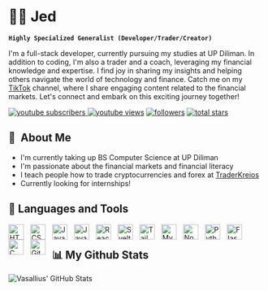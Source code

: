 <!--
**Vasallius/Vasallius** is a ✨ _special_ ✨ repository because its `README.md` (this file) appears on your GitHub profile.

Here are some ideas to get you started:

- 🔭 I’m currently working on ...
- 🌱 I’m currently learning ...
- 👯 I’m looking to collaborate on ...
- 🤔 I’m looking for help with ...
- 💬 Ask me about ...
- 📫 How to reach me: ...
- 😄 Pronouns: ...
- ⚡ Fun fact: ...
-->

# 🏄‍♂️ Jed

**`Highly Specialized Generalist (Developer/Trader/Creator)`**

I'm a full-stack developer, currently pursuing my studies at UP Diliman. In addition to coding, I'm also a trader and a coach, leveraging my financial knowledge and expertise. I find joy in sharing my insights and helping others navigate the world of technology and finance. Catch me on my [TikTok][tiktok] channel, where I share engaging content related to the financial markets. Let's connect and embark on this exciting journey together!

<p align="left">
   <a href="https://www.tiktok.com/@traderkreios">
      <img alt="youtube subscribers" title="Follow me on Tiktok" src="https://img.shields.io/static/v1?label=Followers&message=21k&color=%23E05D44&style=for-the-badge&labelColor=CE4630&logo=tiktok"/>
   <a href="https://www.tiktok.com/@traderkreios">
         <img alt="youtube views" title="Tiktok views" src="https://custom-icon-badges.demolab.com/badge/Views-2M-%23E1AD0E.svg?logo=eye&style=for-the-badge&labelColor=C79600&logoColor=white"/></a> 
      <a href="https://github.com/Vasallius?tab=followers">
         <img alt="followers" title="Follow me on Github" src="https://custom-icon-badges.demolab.com/github/followers/Vasallius?color=236ad3&labelColor=1155ba&style=for-the-badge&logo=person-add&label=Follow&logoColor=white"/></a>
      <a href="https://github.com/Vasallius?tab=repositories&sort=stargazers">
         <img alt="total stars" title="Total stars on GitHub" src="https://custom-icon-badges.demolab.com/github/stars/Vasallius?color=55960c&style=for-the-badge&labelColor=488207&logo=star"/></a>
</p>

## :space_invader: &nbsp;About Me

- I'm currently taking up BS Computer Science at UP Diliman
- I'm passionate about the financial markets and financial literacy
- I teach people how to trade cryptocurrencies and forex at [TraderKreios](https://www.tiktok.com/@traderkreios)
- Currently looking for internships!

           
## 🧰 Languages and Tools

<img align="left" alt="HTML" width="30px" style="padding-right:10px;" src="https://cdn.jsdelivr.net/gh/devicons/devicon/icons/html5/html5-plain.svg" />
<img align="left" alt="CSS" width="30px" style="padding-right:10px;" src="https://cdn.jsdelivr.net/gh/devicons/devicon/icons/css3/css3-plain.svg" />
<img align="left" alt="JavaScript" width="30px" style="padding-right:10px;" src="https://cdn.jsdelivr.net/gh/devicons/devicon/icons/javascript/javascript-plain.svg" />
<img align="left" alt="JavaScript" width="30px" style="padding-right:10px;" src="https://cdn.jsdelivr.net/gh/devicons/devicon/icons/typescript/typescript-original.svg" />
<img align="left" alt="React" width="30px" style="padding-right:10px;" src="https://cdn.jsdelivr.net/gh/devicons/devicon/icons/react/react-original.svg" />
<img align="left" alt="Svelte" width="30px" style="padding-right:10px;" src="https://cdn.jsdelivr.net/gh/devicons/devicon/icons/svelte/svelte-original.svg" />
<img align="left" alt="Tailwind" width="30px" style="padding-right:10px;" src="https://cdn.jsdelivr.net/gh/devicons/devicon/icons/tailwindcss/tailwindcss-original-wordmark.svg" />      
<img align="left" alt="MySQL" width="30px" style="padding-right:10px;" src="https://cdn.jsdelivr.net/gh/devicons/devicon/icons/mysql/mysql-original.svg" />      
<img align="left" alt="NodeJS" width="30px" style="padding-right:10px;" src="https://cdn.jsdelivr.net/gh/devicons/devicon/icons/nodejs/nodejs-original.svg" />
<img align="left" alt="Python" width="30px" style="padding-right:10px;" src="https://cdn.jsdelivr.net/gh/devicons/devicon/icons/python/python-plain.svg" />
<img align="left" alt="Flask" width="30px" style="padding-right:10px;"src="https://cdn.jsdelivr.net/gh/devicons/devicon/icons/flask/flask-original.svg" />
<img align="left" alt="C" width="30px" style="padding-right:10px;" src="https://cdn.jsdelivr.net/gh/devicons/devicon/icons/c/c-original.svg" />
<img align="left" alt="Github" width="30px" style="padding-right:10px;" src="https://cdn.jsdelivr.net/gh/devicons/devicon/icons/github/github-original-wordmark.svg" />

<br/>

## 📊 My Github Stats
  <img align="left" alt="Vasallius' GitHub Stats" src="https://github-readme-stats.vercel.app/api?username=Vasallius&show_icons=true&hide_border=false&title_color=ff652f&icon_color=FFE400&bg_color=09131B&text_color=ffffff&border_color=0c1a25" />

<br/>
<br/>


[youtube]: https://youtube.com/fknight
[tiktok]: https://www.tiktok.com/@traderkreios

